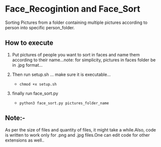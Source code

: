 # Face_Recogintion and Face_Sort  
Sorting Pictures from a folder containing multiple pictures according to person into specific person_folder.  

## How to execute  
1. Put pictures of people you want to sort in faces and name them according to their name...note: for simplicity, pictures in faces folder be in .jpg format...  

2. Then run setup.sh ... make sure it is executable...  
	* `chmod +x setup.sh`

3. finally run face_sort.py  
	* `python3 face_sort.py pictures_folder_name` 

## Note:-  
As per the size of files and quantity of files, it might take a while.Also, code is written to work only for .png and .jpg files.One can edit code for other extensions as well..
